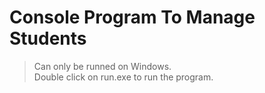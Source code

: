 # Console Program To Manage Students
> Can only be runned on Windows. <br />
> Double click on run.exe to run the program. 
